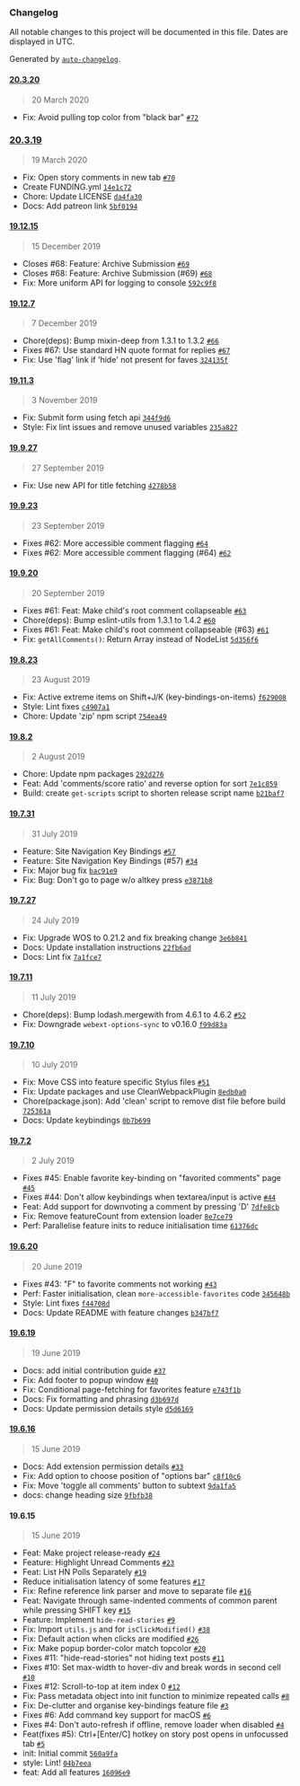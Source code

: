 ### Changelog

All notable changes to this project will be documented in this file. Dates are displayed in UTC.

Generated by [`auto-changelog`](https://github.com/CookPete/auto-changelog).

#### [20.3.20](https://github.com/plibither8/refined-hacker-news/compare/20.3.19...20.3.20)

> 20 March 2020

- Fix: Avoid pulling top color from "black bar" [`#72`](https://github.com/plibither8/refined-hacker-news/pull/72)

### [20.3.19](https://github.com/plibither8/refined-hacker-news/compare/19.12.15...20.3.19)

> 19 March 2020

- Fix: Open story comments in new tab [`#70`](https://github.com/plibither8/refined-hacker-news/issues/70)
- Create FUNDING.yml [`14e1c72`](https://github.com/plibither8/refined-hacker-news/commit/14e1c7291ab496237b72807ae2da5ba8bdb5be33)
- Chore: Update LICENSE [`da4fa30`](https://github.com/plibither8/refined-hacker-news/commit/da4fa3041ad571fcab496eefc4ee3743b6bb9ef2)
- Docs: Add patreon link [`5bf0194`](https://github.com/plibither8/refined-hacker-news/commit/5bf019408568a47fb64e9735a48aef7baaebd5a4)

#### [19.12.15](https://github.com/plibither8/refined-hacker-news/compare/19.12.7...19.12.15)

> 15 December 2019

- Closes #68: Feature: Archive Submission [`#69`](https://github.com/plibither8/refined-hacker-news/pull/69)
- Closes #68: Feature: Archive Submission (#69) [`#68`](https://github.com/plibither8/refined-hacker-news/issues/68)
- Fix: More uniform API for logging to console [`592c9f8`](https://github.com/plibither8/refined-hacker-news/commit/592c9f8261c22a0f3dfe7324cdffef4c7dd6f619)

#### [19.12.7](https://github.com/plibither8/refined-hacker-news/compare/19.11.3...19.12.7)

> 7 December 2019

- Chore(deps): Bump mixin-deep from 1.3.1 to 1.3.2 [`#66`](https://github.com/plibither8/refined-hacker-news/pull/66)
- Fixes #67: Use standard HN quote format for replies [`#67`](https://github.com/plibither8/refined-hacker-news/issues/67)
- Fix: Use 'flag' link if 'hide' not present for faves [`324135f`](https://github.com/plibither8/refined-hacker-news/commit/324135f91494368ebd5cb414e37b4d755595b928)

#### [19.11.3](https://github.com/plibither8/refined-hacker-news/compare/19.9.27...19.11.3)

> 3 November 2019

- Fix: Submit form using fetch api [`344f9d6`](https://github.com/plibither8/refined-hacker-news/commit/344f9d6763d3ccdb59190d3501414158d02901f8)
- Style: Fix lint issues and remove unused variables [`235a827`](https://github.com/plibither8/refined-hacker-news/commit/235a827b11302979dfbaab3b6c472e3ba941faf8)

#### [19.9.27](https://github.com/plibither8/refined-hacker-news/compare/19.9.23...19.9.27)

> 27 September 2019

- Fix: Use new API for title fetching [`4278b58`](https://github.com/plibither8/refined-hacker-news/commit/4278b58ac3e9cf57b961a10aef2c5528dcda62f5)

#### [19.9.23](https://github.com/plibither8/refined-hacker-news/compare/19.9.20...19.9.23)

> 23 September 2019

- Fixes #62: More accessible comment flagging [`#64`](https://github.com/plibither8/refined-hacker-news/pull/64)
- Fixes #62: More accessible comment flagging (#64) [`#62`](https://github.com/plibither8/refined-hacker-news/issues/62)

#### [19.9.20](https://github.com/plibither8/refined-hacker-news/compare/19.8.23...19.9.20)

> 20 September 2019

- Fixes #61: Feat: Make child's root comment collapseable [`#63`](https://github.com/plibither8/refined-hacker-news/pull/63)
- Chore(deps): Bump eslint-utils from 1.3.1 to 1.4.2 [`#60`](https://github.com/plibither8/refined-hacker-news/pull/60)
- Fixes #61: Feat: Make child's root comment collapseable (#63) [`#61`](https://github.com/plibither8/refined-hacker-news/issues/61)
- Fix: `getAllComments()`: Return Array instead of NodeList [`5d356f6`](https://github.com/plibither8/refined-hacker-news/commit/5d356f698f32548dfc5a667cb46d7314d9e24e52)

#### [19.8.23](https://github.com/plibither8/refined-hacker-news/compare/19.8.2...19.8.23)

> 23 August 2019

- Fix: Active extreme items on Shift+J/K (key-bindings-on-items) [`f629008`](https://github.com/plibither8/refined-hacker-news/commit/f6290082b1d9927cdaca9831bb7e69b730cb6617)
- Style: Lint fixes [`c4907a1`](https://github.com/plibither8/refined-hacker-news/commit/c4907a1390a9be8dcbce98e727d334a4c6dc1037)
- Chore: Update 'zip' npm script [`754ea49`](https://github.com/plibither8/refined-hacker-news/commit/754ea4982f8bdaeabcc19c85a3df361582fd995a)

#### [19.8.2](https://github.com/plibither8/refined-hacker-news/compare/19.7.31...19.8.2)

> 2 August 2019

- Chore: Update npm packages [`292d276`](https://github.com/plibither8/refined-hacker-news/commit/292d276308b614aa171ad090a291cfb773c4e67a)
- Feat: Add 'comments/score ratio' and reverse option for sort [`7e1c859`](https://github.com/plibither8/refined-hacker-news/commit/7e1c8597e627e7c2c93102d18b5add1f78d0a07b)
- Build: create `get-scripts` script to shorten release script name [`b21baf7`](https://github.com/plibither8/refined-hacker-news/commit/b21baf72759f29698327912328201264fdb32756)

#### [19.7.31](https://github.com/plibither8/refined-hacker-news/compare/19.7.27...19.7.31)

> 31 July 2019

- Feature: Site Navigation Key Bindings [`#57`](https://github.com/plibither8/refined-hacker-news/pull/57)
- Feature: Site Navigation Key Bindings (#57) [`#34`](https://github.com/plibither8/refined-hacker-news/issues/34)
- Fix: Major bug fix [`bac91e9`](https://github.com/plibither8/refined-hacker-news/commit/bac91e9b5696d1501628c682b6759597998fed07)
- Fix: Bug: Don't go to page w/o altkey press [`e3871b8`](https://github.com/plibither8/refined-hacker-news/commit/e3871b89451277bb1d37cdb21dcabf3ecb3c191a)

#### [19.7.27](https://github.com/plibither8/refined-hacker-news/compare/19.7.11...19.7.27)

> 24 July 2019

- Fix: Upgrade WOS to 0.21.2 and fix breaking change [`3e6b841`](https://github.com/plibither8/refined-hacker-news/commit/3e6b841ad21987e55a32af9ce59df09041d44a81)
- Docs: Update installation instructions [`22fb6ad`](https://github.com/plibither8/refined-hacker-news/commit/22fb6ad8c91d1777967f24f04fe7a7ac322f16c8)
- Docs: Lint fix [`7a1fce7`](https://github.com/plibither8/refined-hacker-news/commit/7a1fce70f734c360775e1168bed66242213fd734)

#### [19.7.11](https://github.com/plibither8/refined-hacker-news/compare/19.7.10...19.7.11)

> 11 July 2019

- Chore(deps): Bump lodash.mergewith from 4.6.1 to 4.6.2 [`#52`](https://github.com/plibither8/refined-hacker-news/pull/52)
- Fix: Downgrade `webext-options-sync` to v0.16.0 [`f99d83a`](https://github.com/plibither8/refined-hacker-news/commit/f99d83a8efee445e038856fc0358f79e71793745)

#### [19.7.10](https://github.com/plibither8/refined-hacker-news/compare/19.7.2...19.7.10)

> 10 July 2019

- Fix: Move CSS into feature specific Stylus files [`#51`](https://github.com/plibither8/refined-hacker-news/pull/51)
- Fix: Update packages and use CleanWebpackPlugin [`8edb0a0`](https://github.com/plibither8/refined-hacker-news/commit/8edb0a05890862f7ba0174b7a2479d9ac228f641)
- Chore(package.json): Add 'clean' script to remove dist file before build [`725361a`](https://github.com/plibither8/refined-hacker-news/commit/725361ad9b52c14f1b29b7a455a1672dbd436b8b)
- Docs: Update keybindings [`0b7b699`](https://github.com/plibither8/refined-hacker-news/commit/0b7b699dea442931bb9efbaa37c557dee4645614)

#### [19.7.2](https://github.com/plibither8/refined-hacker-news/compare/19.6.20...19.7.2)

> 2 July 2019

- Fixes #45: Enable favorite key-binding on "favorited comments" page [`#45`](https://github.com/plibither8/refined-hacker-news/issues/45)
- Fixes #44: Don't allow keybindings when textarea/input is active [`#44`](https://github.com/plibither8/refined-hacker-news/issues/44)
- Feat: Add support for downvoting a comment by pressing 'D' [`7dfe8cb`](https://github.com/plibither8/refined-hacker-news/commit/7dfe8cb8630bd08ff77e596bc07cfee8c22a4993)
- Fix: Remove featureCount from extension loader [`8e7ce79`](https://github.com/plibither8/refined-hacker-news/commit/8e7ce79625d261785ec935aac934dbf5a301f8aa)
- Perf: Parallelise feature inits to reduce initialisation time [`61376dc`](https://github.com/plibither8/refined-hacker-news/commit/61376dc246b24d7c7d50a7478f981f096b7b167d)

#### [19.6.20](https://github.com/plibither8/refined-hacker-news/compare/19.6.19...19.6.20)

> 20 June 2019

- Fixes #43: "F" to favorite comments not working [`#43`](https://github.com/plibither8/refined-hacker-news/issues/43)
- Perf: Faster initialisation, clean `more-accessible-favorites` code [`345648b`](https://github.com/plibither8/refined-hacker-news/commit/345648b7d96f97169e21ac66f5ec9586f4295af2)
- Style: Lint fixes [`f44708d`](https://github.com/plibither8/refined-hacker-news/commit/f44708d0224ad0ef019a2bc3f83df972643cc4eb)
- Docs: Update README with feature changes [`b347bf7`](https://github.com/plibither8/refined-hacker-news/commit/b347bf76ffea907aa294aba620eb3801a6f6c6b9)

#### [19.6.19](https://github.com/plibither8/refined-hacker-news/compare/19.6.16...19.6.19)

> 19 June 2019

- Docs: add initial contribution guide [`#37`](https://github.com/plibither8/refined-hacker-news/pull/37)
- Fix: Add footer to popup window [`#40`](https://github.com/plibither8/refined-hacker-news/pull/40)
- Fix: Conditional page-fetching for favorites feature [`e743f1b`](https://github.com/plibither8/refined-hacker-news/commit/e743f1bdd0d0f4be8fb4ba92b6279e1c187b5c25)
- Docs: Fix formatting and phrasing [`d3b697d`](https://github.com/plibither8/refined-hacker-news/commit/d3b697d09afc53eaafb00bc8ccab9e62c780a73c)
- Docs: Update permission details style [`d5d6169`](https://github.com/plibither8/refined-hacker-news/commit/d5d6169b64830970f8aa607850e47e36608ae565)

#### [19.6.16](https://github.com/plibither8/refined-hacker-news/compare/19.6.15...19.6.16)

> 15 June 2019

- Docs: Add extension permission details [`#33`](https://github.com/plibither8/refined-hacker-news/issues/33)
- Fix: Add option to choose position of "options bar" [`c8f10c6`](https://github.com/plibither8/refined-hacker-news/commit/c8f10c6a7c0a1a88565e68e2a9c2525f8346a49e)
- Fix: Move 'toggle all comments' button to subtext [`9da1fa5`](https://github.com/plibither8/refined-hacker-news/commit/9da1fa579f2d5b77808c1dda00c38f4e1ebeffac)
- docs: change heading size [`9fbfb38`](https://github.com/plibither8/refined-hacker-news/commit/9fbfb38aff9e390594465838c0f66ce5d2a670a9)

#### 19.6.15

> 15 June 2019

- Feat: Make project release-ready [`#24`](https://github.com/plibither8/refined-hacker-news/pull/24)
- Feature: Highlight Unread Comments [`#23`](https://github.com/plibither8/refined-hacker-news/pull/23)
- Feat: List HN Polls Separately [`#19`](https://github.com/plibither8/refined-hacker-news/pull/19)
- Reduce initialisation latency of some features [`#17`](https://github.com/plibither8/refined-hacker-news/pull/17)
- Fix: Refine reference link parser and move to separate file [`#16`](https://github.com/plibither8/refined-hacker-news/pull/16)
- Feat: Navigate through same-indented comments of common parent while pressing SHIFT key [`#15`](https://github.com/plibither8/refined-hacker-news/pull/15)
- Feature: Implement `hide-read-stories` [`#9`](https://github.com/plibither8/refined-hacker-news/pull/9)
- Fix: Import `utils.js` and for `isClickModified()` [`#38`](https://github.com/plibither8/refined-hacker-news/issues/38)
- Fix: Default action when clicks are modified [`#26`](https://github.com/plibither8/refined-hacker-news/issues/26)
- Fix: Make popup border-color match topcolor [`#20`](https://github.com/plibither8/refined-hacker-news/issues/20)
- Fixes #11: "hide-read-stories" not hiding text posts [`#11`](https://github.com/plibither8/refined-hacker-news/issues/11)
- Fixes #10: Set max-width to hover-div and break words in second cell [`#10`](https://github.com/plibither8/refined-hacker-news/issues/10)
- Fixes #12: Scroll-to-top at item index 0 [`#12`](https://github.com/plibither8/refined-hacker-news/issues/12)
- Fix: Pass metadata object into init function to minimize repeated calls [`#8`](https://github.com/plibither8/refined-hacker-news/issues/8)
- Fix: De-clutter and organise key-bindings feature file [`#3`](https://github.com/plibither8/refined-hacker-news/issues/3)
- Fixes #6: Add command key support for macOS [`#6`](https://github.com/plibither8/refined-hacker-news/issues/6)
- Fixes #4: Don't auto-refresh if offline, remove loader when disabled [`#4`](https://github.com/plibither8/refined-hacker-news/issues/4)
- Feat(fixes #5): Ctrl+[Enter/C] hotkey on story post opens in unfocussed tab [`#5`](https://github.com/plibither8/refined-hacker-news/issues/5)
- init: Initial commit [`560a9fa`](https://github.com/plibither8/refined-hacker-news/commit/560a9facca3682168ff969a312aa9a1944bcf5b4)
- style: Lint! [`04b7eea`](https://github.com/plibither8/refined-hacker-news/commit/04b7eea30de60f378338f0c030ea602ec10d85f3)
- feat: Add all features [`16096e9`](https://github.com/plibither8/refined-hacker-news/commit/16096e90ba043dc9bbc01b3443be87e62e1e1a17)
